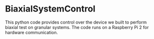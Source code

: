 # BiaxialSystemControl
This python code provides control over the device we built to perform biaxial test on granular systems. The code runs on a Raspberry Pi 2 for hardware communication.
